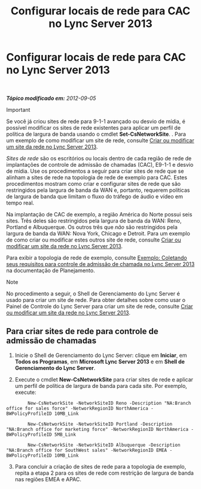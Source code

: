 ﻿---
title: Configurar locais de rede para CAC no Lync Server 2013
TOCTitle: Configurar locais de rede para CAC no Lync Server 2013
ms:assetid: afcea38f-5789-45ec-97af-c6e38364950c
ms:mtpsurl: https://technet.microsoft.com/pt-br/library/Gg412840(v=OCS.15)
ms:contentKeyID: 49307795
ms.date: 05/19/2016
mtps_version: v=OCS.15
ms.translationtype: HT
---

# Configurar locais de rede para CAC no Lync Server 2013

 

_**Tópico modificado em:** 2012-09-05_

> [!important]  
> Se você já criou sites de rede para 9-1-1 avançado ou desvio de mídia, é possível modificar os sites de rede existentes para aplicar um perfil de política de largura de banda usando o cmdlet <strong>Set-CsNetworkSite</strong>. . Para um exemplo de como modificar um site de rede, consulte <a href="lync-server-2013-create-or-modify-a-network-site.md">Criar ou modificar um site da rede no Lync Server 2013</a>.

*Sites de rede* são os escritórios ou locais dentro de cada região de rede de implantações de controle de admissão de chamadas (CAC), E9-1-1 e desvio de mídia. Use os procedimentos a seguir para criar sites de rede que se alinham a sites de rede na topologia de rede de exemplo para CAC. Estes procedimentos mostram como criar e configurar sites de rede que são restringidos pela largura de banda da WAN e, portanto, requerem políticas de largura de banda que limitam o fluxo do tráfego de áudio e vídeo em tempo real.

Na implantação de CAC de exemplo, a região América do Norte possui seis sites. Três deles são restringidos pela largura de banda da WAN: Reno, Portland e Albuquerque. Os outros três que *não* são restringidos pela largura de banda da WAN: Nova York, Chicago e Detroit. Para um exemplo de como criar ou modificar estes outros site de rede, consulte [Criar ou modificar um site da rede no Lync Server 2013](lync-server-2013-create-or-modify-a-network-site.md).

Para exibir a topologia de rede de exemplo, consulte [Exemplo: Coletando seus requisitos para controle de admissão de chamada no Lync Server 2013](lync-server-2013-example-of-gathering-your-requirements-for-call-admission-control.md) na documentação de Planejamento.

> [!note]  
> No procedimento a seguir, o Shell de Gerenciamento do Lync Server é usado para criar um site de rede. Para obter detalhes sobre como usar o Painel de Controle do Lync Server para criar um site de rede, consulte <a href="lync-server-2013-create-or-modify-a-network-site.md">Criar ou modificar um site da rede no Lync Server 2013</a>.

## Para criar sites de rede para controle de admissão de chamadas

1.  Inicie o Shell de Gerenciamento do Lync Server: clique em **Iniciar**, em **Todos os Programas**, em **Microsoft Lync Server 2013** e em **Shell de Gerenciamento do Lync Server**.

2.  Execute o cmdlet **New-CsNetworkSite** para criar sites de rede e aplicar um perfil de política de largura de banda para cada site. Por exemplo, execute:
    
```
        New-CsNetworkSite -NetworkSiteID Reno -Description "NA:Branch office for sales force" -NetworkRegionID NorthAmerica -BWPolicyProfileID 10MB_Link
```
```    
        New-CsNetworkSite -NetworkSiteID Portland -Description "NA:Branch office for marketing force" -NetworkRegionID NorthAmerica -BWPolicyProfileID 5MB_Link
```
```    
        New-CsNetworkSite -NetworkSiteID Albuquerque -Description "NA:Branch office for SouthWest sales" -NetworkRegionID EMEA -BWPolicyProfileID 10MB_Link
```

3.  Para concluir a criação de sites de rede para a topologia de exemplo, repita a etapa 2 para os sites de rede com restrição de largura de banda nas regiões EMEA e APAC.


